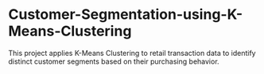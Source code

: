 # Customer-Segmentation-using-K-Means-Clustering
This project applies K-Means Clustering to retail transaction data to identify distinct customer segments based on their purchasing behavior. 
